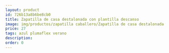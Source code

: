 ```yaml
---
layout: product
id: 726b13a8b6be8cb0
title: Zapatilla de casa destalonada con plantilla descanso
image: img/productos/zapatilla caballero/Zapatilla de casa destalonada con plantilla descanso=27=azul plumaflex verano.webp
price: 27
tags: azul plumaflex verano
description: 
order: 0
---
```

